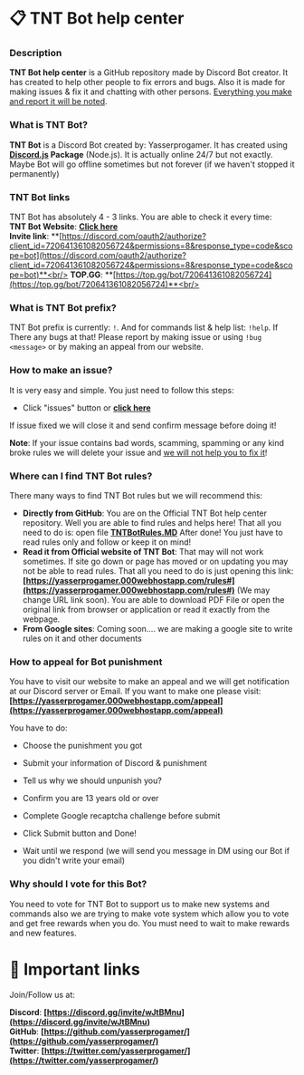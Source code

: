 # 📋 TNT Bot help center

### Description

**TNT Bot help center** is a GitHub repository made by Discord Bot creator. It has created to help other people to fix errors and bugs. Also it is made for making issues & fix it and chatting with other persons. <u>Everything you make and report it will be noted</u>.<br/>

### What is TNT Bot?
**TNT Bot** is a Discord Bot created by: Yasserprogamer. It has created using **[Discord.js](https://www.npmjs.com/package/discord.js) Package** (Node.js). It is actually online 24/7 but not exactly. Maybe Bot will go offline sometimes but not forever (if we haven't stopped it permanently)<br/>

### TNT Bot links
TNT Bot has absolutely 4 - 3 links. You are able to check it every time:<br/>
**TNT Bot Website**: **[Click here<br/>](https://yasserprogamer.000webhostapp.com/)**
**Invite link**: **[https://discord.com/oauth2/authorize?client_id=720641361082056724&permissions=8&response_type=code&scope=bot](https://discord.com/oauth2/authorize?client_id=720641361082056724&permissions=8&response_type=code&scope=bot)**<br/>
**TOP.GG**: **[https://top.gg/bot/720641361082056724](https://top.gg/bot/720641361082056724)**<br/>

### What is TNT Bot prefix?

TNT Bot prefix is currently: `!`. And for commands list & help list: `!help`. If There any bugs at that! Please report by making issue or using `!bug <message>` or by making an appeal from our website.

### How to make an issue?
It is very easy and simple. You just need to follow this steps:<br/>

- Click "issues" button or **[click here](https://github.com/yasserprogamer/TNTBot-HelpCenter/issues)**<br/>

If issue fixed we will close it and send confirm message before doing it!<br/>

**Note**: If your issue contains bad words, scamming, spamming or any kind broke rules we will delete your issue and <u>we will not help you to fix it</u>!<br/>

### Where can I find TNT Bot rules?

There many ways to find TNT Bot rules but we will recommend this:<br/>

- **Directly from GitHub**: You are on the Official TNT Bot help center repository. Well you are able to find rules and helps here! That all you need to do is: open file **[TNTBotRules.MD](https://github.com/yasserprogamer/TNTBot-HelpCenter/blob/main/TNTBotRules.MD)** After done! You just have to read rules only and follow or keep it on mind!<br/>
- **Read it from Official website of TNT Bot**: That may will not work sometimes. If site go down or page has moved or on updating you may not be able to read rules. That all you need to do is just opening this link: **[https://yasserprogamer.000webhostapp.com/rules#](https://yasserprogamer.000webhostapp.com/rules#)** (We may change URL link soon). You are able to download PDF File or open the original link from browser or application or read it exactly from the webpage.<br/>
- **From Google sites**: Coming soon.... we are making a google site to write rules on it and other documents

### How to appeal for Bot punishment

You have to visit our website to make an appeal and we will get notification at our Discord server or Email. If you want to make one please visit: **[https://yasserprogamer.000webhostapp.com/appeal](https://yasserprogamer.000webhostapp.com/appeal)**

You have to do:

- Choose the punishment you got<br/>

- Submit your information of Discord & punishment

- Tell us why we should unpunish you?

- Confirm you are 13 years old or over

- Complete Google recaptcha challenge before submit

- Click Submit button and Done!

- Wait until we respond (we will send you message in DM using our Bot if you didn't write your email)

### Why should I vote for this Bot?

You need to vote for TNT Bot to support us to make new systems and commands also we are trying to make vote system which allow you to vote and get free rewards when you do. You must need to wait to make rewards and new features.

# 🔗 Important links

Join/Follow us at:

**Discord**: **[https://discord.gg/invite/wJtBMnu](https://discord.gg/invite/wJtBMnu)** <br/>
**GitHub**: **[https://github.com/yasserprogamer/](https://github.com/yasserprogamer/)** <br/>
**Twitter**: **[https://twitter.com/yasserprogamer/](https://twitter.com/yasserprogamer/)** <br/>
